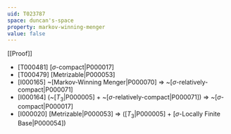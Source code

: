 ```yaml
---
uid: T023787
space: duncan's-space
property: markov-winning-menger
value: false
---
```

[[Proof]]

* [T000481] [$\sigma$-compact|P000017]
* [T000479] [Metrizable|P000053]
* [I000165] ~[Markov-Winning Menger|P000070] => ~[$\sigma$-relatively-compact|P000071]
* [I000164] (~[$T_3$|P000005] + ~[$\sigma$-relatively-compact|P000071]) => ~[$\sigma$-compact|P000017]
* [I000020] [Metrizable|P000053] => ([$T_3$|P000005] + [$\sigma$-Locally Finite Base|P000054])

